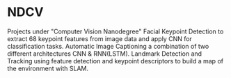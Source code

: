 # NDCV
Projects under "Computer Vision Nanodegree"
Facial Keypoint Detection to extract 68 keypoint features from image data and apply CNN for classification tasks.
Automatic Image Captioning a combination of two different architectures CNN & RNN(LSTM).
Landmark Detection and Tracking using feature detection and keypoint descriptors to build a map of the environment with SLAM.
